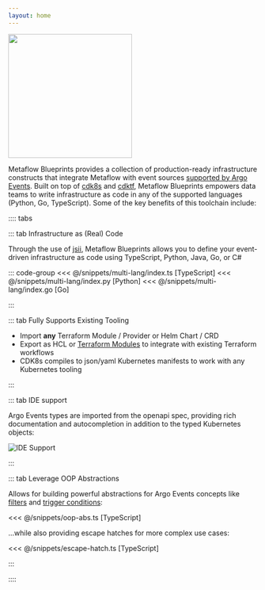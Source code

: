 ```yaml
---
layout: home
---
```


<div class="hero-image">
   <img src="/blueprints.png" height="250">
</div>

Metaflow Blueprints provides a collection of production-ready infrastructure constructs that integrate Metaflow with event sources [supported by Argo Events](https://argoproj.github.io/argo-events/concepts/event_source/). Built on top of [cdk8s](https://cdk8s.io/docs/latest/) and [cdktf](https://developer.hashicorp.com/terraform/cdktf), Metaflow Blueprints empowers data teams to write infrastructure as code in any of the supported languages (Python, Go, TypeScript). Some of the key benefits of this toolchain include:

:::: tabs

::: tab Infrastructure as (Real) Code

Through the use of [jsii](https://github.com/aws/jsii), Metaflow Blueprints allows you to define your event-driven infrastructure as code using TypeScript, Python, Java, Go, or C#

::: code-group
<<< @/snippets/multi-lang/index.ts [TypeScript]
<<< @/snippets/multi-lang/index.py [Python]
<<< @/snippets/multi-lang/index.go [Go]

:::

::: tab Fully Supports Existing Tooling

- Import **any** Terraform Module / Provider or Helm Chart / CRD
- Export as HCL or [Terraform Modules](https://developer.hashicorp.com/terraform/cdktf/concepts/modules) to integrate with existing Terraform workflows
- CDK8s compiles to json/yaml Kubernetes manifests to work with any Kubernetes tooling

:::

::: tab IDE support

Argo Events types are imported from the openapi spec, providing rich documentation and autocompletion in addition to the typed Kubernetes objects:

![IDE Support](/ide-support.png)

:::

::: tab Leverage OOP Abstractions

Allows for building powerful abstractions for Argo Events concepts like [filters](https://argoproj.github.io/argo-events/sensors/filters/intro/) and [trigger conditions](https://argoproj.github.io/argo-events/sensors/trigger-conditions/):

<<< @/snippets/oop-abs.ts [TypeScript]

...while also providing escape hatches for more complex use cases:

<<< @/snippets/escape-hatch.ts [TypeScript]

:::

::::
